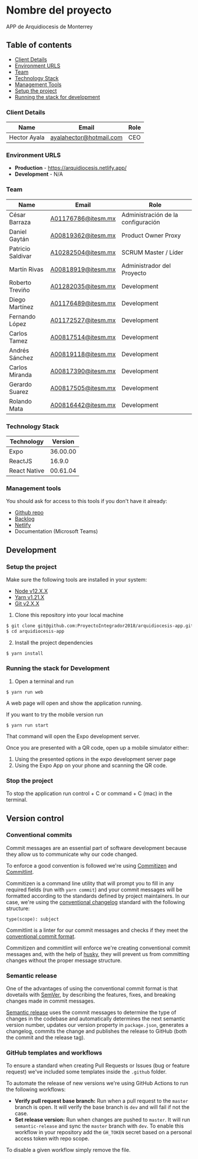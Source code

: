 # Nombre del proyecto

APP de Arquidiocesis de Monterrey

## Table of contents

- [Client Details](#client-details)
- [Environment URLS](#environment-urls)
- [Team](#team)
- [Technology Stack](#technology-stack)
- [Management Tools](#management-tools)
- [Setup the project](#setup-the-project)
- [Running the stack for development](#running-the-stack-for-development)

### Client Details

| Name         | Email                   | Role |
| ------------ | ----------------------- | ---- |
| Hector Ayala | ayalahector@hotmail.com | CEO  |

### Environment URLS

- **Production** - https://arquidiocesis.netlify.app/
- **Development** - N/A

### Team

| Name              | Email              | Role                               |
| ----------------- | ------------------ | ---------------------------------- |
| César Barraza     | A01176786@itesm.mx | Administración de la configuración |
| Daniel Gaytán     | A00819362@itesm.mx | Product Owner Proxy                |
| Patricio Saldivar | A10282504@itesm.mx | SCRUM Master / Líder               |
| Martín Rivas      | A00818919@itesm.mx | Administrador del Proyecto         |
| Roberto Treviño   | A01282035@itesm.mx | Development                        |
| Diego Martínez    | A01176489@itesm.mx | Development                        |
| Fernando López    | A01172527@itesm.mx | Development                        |
| Carlos Tamez      | A00817514@itesm.mx | Development                        | 
| Andrés Sánchez    | A00819118@itesm.mx | Development                        |
| Carlos Miranda    | A00817390@itesm.mx | Development                        |
| Gerardo Suarez    | A00817505@itesm.mx | Development                        |
| Rolando Mata      | A00816442@itesm.mx | Development                        |

### Technology Stack

| Technology   | Version  |
| ------------ | -------- |
| Expo         | 36.00.00 |
| ReactJS      | 16.9.0   |
| React Native | 00.61.04 |

### Management tools

You should ask for access to this tools if you don't have it already:

- [Github repo](https://github.com/ProyectoIntegrador2018/arquidiocesis-app)
- [Backlog](https://trello.com)
- [Netlify](https://netlify.com/)
- Documentation (Microsoft Teams)

## Development

### Setup the project

Make sure the following tools are installed in your system:

- [Node v12.X.X](https://nodejs.org/en/download/)
- [Yarn v1.21.X](https://yarnpkg.com/en/docs/install)
- [Git v2.X.X](https://git-scm.com/downloads)

1. Clone this repository into your local machine

```bash
$ git clone git@github.com:ProyectoIntegrador2018/arquidiocesis-app.git
$ cd arquidiocesis-app
```

2. Install the project dependencies

```bash
$ yarn install
```

### Running the stack for Development

1. Open a terminal and run

```
$ yarn run web
```

A web page will open and show the application running.

If you want to try the mobile version run

```
$ yarn run start
```

That command will open the Expo development server.

Once you are presented with a QR code, open up a mobile simulator either:

1. Using the presented options in the expo development server page
2. Using the Expo App on your phone and scanning the QR code.

### Stop the project

To stop the application run control + C or command + C (mac) in the terminal.

## Version control

### Conventional commits

Commit messages are an essential part of software development because they allow us to communicate why our code changed.

To enforce a good convention is followed we're using [Commitizen](https://github.com/commitizen/cz-cli) and [Commitlint](https://github.com/conventional-changelog/commitlint).

Commitizen is a command line utility that will prompt you to fill in any required fields (run with `yarn commit`) and your commit messages will be formatted according to the standards defined by project maintainers. In our case, we're using the [conventional changelog](https://github.com/conventional-changelog/conventional-changelog) standard with the following structure:

```
type(scope): subject
```

Commitlint is a linter for our commit messages and checks if they meet the [conventional commit format](https://www.conventionalcommits.org).

Commitizen and commitlint will enforce we're creating conventional commit messages and, with the help of [husky](https://github.com/typicode/husky), they will prevent us from committing changes without the proper message structure.

### Semantic release

One of the advantages of using the conventional commit format is that dovetails with [SemVer](https://semver.org), by describing the features, fixes, and breaking changes made in commit messages.

[Semantic release](https://github.com/semantic-release/semantic-release) uses the commit messages to determine the type of changes in the codebase and automatically determines the next semantic version number, updates our version property in `package.json`, generates a changelog, commits the change and publishes the release to GitHub (both the commit and the release tag).

### GitHub templates and workflows

To ensure a standard when creating Pull Requests or Issues (bug or feature request) we've included some templates inside the `.github` folder.

To automate the release of new versions we're using GitHub Actions to run the following workflows:

- **Verify pull request base branch:** Run when a pull request to the `master` branch is open. It will verify the base branch is `dev` and will fail if not the case.
- **Set release version:** Run when changes are pushed to `master`. It will run `semantic-release` and sync the `master` branch with `dev`. To enable this workflow in your repository add the `GH_TOKEN` secret based on a personal access token with repo scope.

To disable a given workflow simply remove the file.
